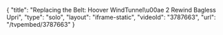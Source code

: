 {
    "title": "Replacing the Belt: Hoover WindTunnel\u00ae 2 Rewind Bagless Upri",
    "type": "solo",
    "layout": "iframe-static",
    "videoId": "3787663",
    "url": "\/tvpembed\/3787663"
}